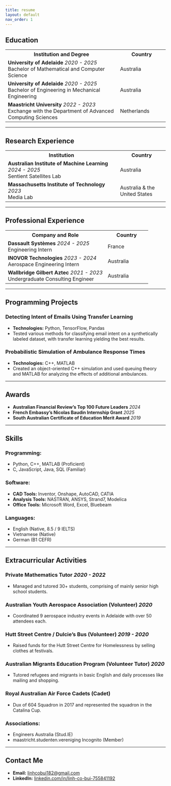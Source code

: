 ```yaml
---
title: resume
layout: default
nav_order: 1
---
```


## **Education**

<table>
  <tr>
    <th style="width: 70%;">Institution and Degree</th>
    <th style="width: 30%;">Country</th>
  </tr>
  <tr>
    <td><b>University of Adelaide</b> <i>2020 - 2025</i><br>Bachelor of Mathematical and Computer Science</td>
    <td>Australia</td>
  </tr>
  <tr>
    <td><b>University of Adelaide</b> <i>2020 - 2025</i><br>Bachelor of Engineering in Mechanical Engineering</td>
    <td>Australia</td>
  </tr>
  <tr>
    <td><b>Maastricht University</b> <i>2022 - 2023</i><br>Exchange with the Department of Advanced Computing Sciences</td>
    <td>Netherlands</td>
  </tr>
</table>

---

## **Research Experience**

<table>
  <tr>
    <th style="width: 70%;">Institution</th>
    <th style="width: 30%;">Country</th>
  </tr>
  <tr>
    <td><b>Australian Institute of Machine Learning</b> <i>2024 - 2025</i><br>Sentient Satellites Lab</td>
    <td>Australia</td>
  </tr>
  <tr>
    <td><b>Massachusetts Institute of Technology</b> <i>2023</i><br>Media Lab</td>
    <td>Australia & the United States</td>
  </tr>
</table>

---

## **Professional Experience**

<table>
  <tr>
    <th style="width: 70%;">Company and Role</th>
    <th style="width: 30%;">Country</th>
  </tr>
  <tr>
    <td><b>Dassault Systèmes</b> <i>2024 - 2025</i><br>Engineering Intern</td>
    <td>France</td>
  </tr>
  <tr>
    <td><b>INOVOR Technologies</b> <i>2023 - 2024</i><br>Aerospace Engineering Intern</td>
    <td>Australia</td>
  </tr>
  <tr>
    <td><b>Wallbridge Gilbert Aztec</b> <i>2021 - 2023</i><br>Undergraduate Consulting Engineer</td>
    <td>Australia</td>
  </tr>
</table>

---

## Programming Projects

### **Detecting Intent of Emails Using Transfer Learning**  
- **Technologies:** Python, TensorFlow, Pandas  
- Tested various methods for classifying email intent on a synthetically labeled dataset, with transfer learning yielding the best results.

### **Probabilistic Simulation of Ambulance Response Times**  
- **Technologies:** C++, MATLAB  
- Created an object-oriented C++ simulation and used queuing theory and MATLAB for analyzing the effects of additional ambulances.

---

## Awards
- **Australian Financial Review’s Top 100 Future Leaders** *2024*
- **French Embassy’s Nicolas Baudin Internship Grant** *2025*
- **South Australian Certificate of Education Merit Award** *2019*  

---

## Skills

### **Programming:**  
- Python, C++, MATLAB (Proficient)  
- C, JavaScript, Java, SQL (Familiar)  

### **Software:**  
- **CAD Tools:** Inventor, Onshape, AutoCAD, CATIA  
- **Analysis Tools:** NASTRAN, ANSYS, Strand7, Modelica  
- **Office Tools:** Microsoft Word, Excel, Bluebeam  

### **Languages:**  
- English (Native, 8.5 / 9 IELTS)  
- Vietnamese (Native)  
- German (B1 CEFR)  

---

## Extracurricular Activities

### **Private Mathematics Tutor** *2020 - 2022*
- Managed and tutored 30+ students, comprising of mainly senior high school students.

### **Australian Youth Aerospace Association (Volunteer)**  *2020*
- Coordinated 9 aerospace industry events in Adelaide with over 50 attendees each.

### **Hutt Street Centre / Dulcie’s Bus (Volunteer)**  *2019 - 2020*
- Raised funds for the Hutt Street Centre for Homelessness by selling clothes at festivals.

### **Australian Migrants Education Program (Volunteer Tutor)**  *2020*
- Tutored refugees and migrants in basic English and daily processes like mailing and shopping.

### **Royal Australian Air Force Cadets (Cadet)**  
- Dux of 604 Squadron in 2017 and represented the squadron in the Catalina Cup.

### **Associations:**  
- Engineers Australia (Stud.IE)  
- maastricht.studenten.vereniging Incognito (Member)  

---


## Contact Me    
- **Email:** [linhcobui182@gmail.com](mailto:linhcobui182@gmail.com)  
- **LinkedIn:** [linkedin.com/in/linh-co-bui-755841192](https://linkedin.com/in/linh-co-bui-755841192)
